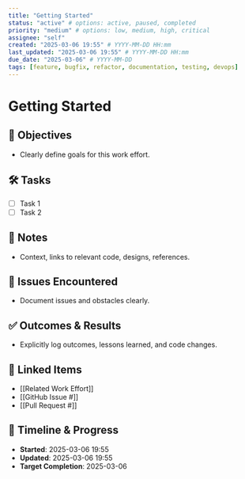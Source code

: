 ```yaml
---
title: "Getting Started"
status: "active" # options: active, paused, completed
priority: "medium" # options: low, medium, high, critical
assignee: "self"
created: "2025-03-06 19:55" # YYYY-MM-DD HH:mm
last_updated: "2025-03-06 19:55" # YYYY-MM-DD HH:mm
due_date: "2025-03-06" # YYYY-MM-DD
tags: [feature, bugfix, refactor, documentation, testing, devops]
---
```


# Getting Started

## 🚩 Objectives
- Clearly define goals for this work effort.

## 🛠 Tasks
- [ ] Task 1
- [ ] Task 2

## 📝 Notes
- Context, links to relevant code, designs, references.

## 🐞 Issues Encountered
- Document issues and obstacles clearly.

## ✅ Outcomes & Results
- Explicitly log outcomes, lessons learned, and code changes.

## 📌 Linked Items
- [[Related Work Effort]]
- [[GitHub Issue #]]
- [[Pull Request #]]

## 📅 Timeline & Progress
- **Started**: 2025-03-06 19:55
- **Updated**: 2025-03-06 19:55
- **Target Completion**: 2025-03-06